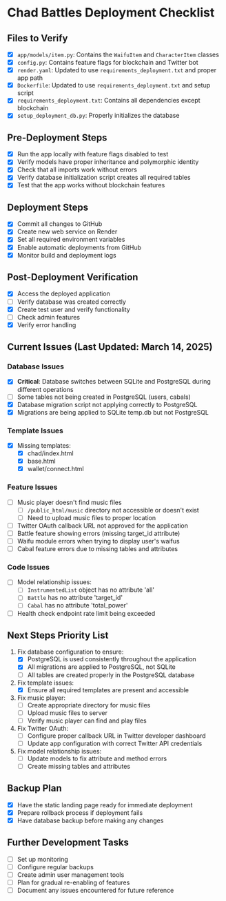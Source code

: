 # Chad Battles Deployment Checklist

## Files to Verify

- [x] `app/models/item.py`: Contains the `WaifuItem` and `CharacterItem` classes
- [x] `config.py`: Contains feature flags for blockchain and Twitter bot
- [x] `render.yaml`: Updated to use `requirements_deployment.txt` and proper app path
- [x] `Dockerfile`: Updated to use `requirements_deployment.txt` and setup script
- [x] `requirements_deployment.txt`: Contains all dependencies except blockchain
- [x] `setup_deployment_db.py`: Properly initializes the database

## Pre-Deployment Steps

- [x] Run the app locally with feature flags disabled to test
- [x] Verify models have proper inheritance and polymorphic identity
- [x] Check that all imports work without errors
- [x] Verify database initialization script creates all required tables
- [x] Test that the app works without blockchain features

## Deployment Steps

- [x] Commit all changes to GitHub
- [x] Create new web service on Render
- [x] Set all required environment variables
- [x] Enable automatic deployments from GitHub
- [x] Monitor build and deployment logs

## Post-Deployment Verification

- [x] Access the deployed application
- [ ] Verify database was created correctly
- [x] Create test user and verify functionality
- [ ] Check admin features
- [x] Verify error handling

## Current Issues (Last Updated: March 14, 2025)

### Database Issues
- [x] **Critical**: Database switches between SQLite and PostgreSQL during different operations
- [ ] Some tables not being created in PostgreSQL (users, cabals)
- [x] Database migration script not applying correctly to PostgreSQL
- [x] Migrations are being applied to SQLite temp.db but not PostgreSQL

### Template Issues
- [x] Missing templates: 
  - [x] chad/index.html
  - [x] base.html
  - [x] wallet/connect.html

### Feature Issues
- [ ] Music player doesn't find music files
  - [ ] `/public_html/music` directory not accessible or doesn't exist
  - [ ] Need to upload music files to proper location
- [ ] Twitter OAuth callback URL not approved for the application
- [ ] Battle feature showing errors (missing target_id attribute)
- [ ] Waifu module errors when trying to display user's waifus
- [ ] Cabal feature errors due to missing tables and attributes

### Code Issues
- [ ] Model relationship issues:
  - [ ] `InstrumentedList` object has no attribute 'all'
  - [ ] `Battle` has no attribute 'target_id'
  - [ ] `Cabal` has no attribute 'total_power'
- [ ] Health check endpoint rate limit being exceeded

## Next Steps Priority List

1. Fix database configuration to ensure:
   - [x] PostgreSQL is used consistently throughout the application
   - [x] All migrations are applied to PostgreSQL, not SQLite
   - [ ] All tables are created properly in the PostgreSQL database

2. Fix template issues:
   - [x] Ensure all required templates are present and accessible

3. Fix music player:
   - [ ] Create appropriate directory for music files
   - [ ] Upload music files to server
   - [ ] Verify music player can find and play files

4. Fix Twitter OAuth:
   - [ ] Configure proper callback URL in Twitter developer dashboard
   - [ ] Update app configuration with correct Twitter API credentials

5. Fix model relationship issues:
   - [ ] Update models to fix attribute and method errors
   - [ ] Create missing tables and attributes

## Backup Plan

- [x] Have the static landing page ready for immediate deployment
- [x] Prepare rollback process if deployment fails
- [x] Have database backup before making any changes

## Further Development Tasks

- [ ] Set up monitoring
- [ ] Configure regular backups
- [ ] Create admin user management tools
- [ ] Plan for gradual re-enabling of features
- [ ] Document any issues encountered for future reference 